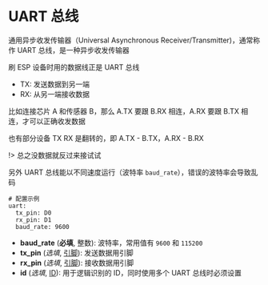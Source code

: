 # UART 总线

通用异步收发传输器（Universal Asynchronous Receiver/Transmitter)，通常称作 UART 总线，是一种异步收发传输器

刷 ESP 设备时用的数据线正是 UART 总线


 - TX: 发送数据到另一端
 - RX: 从另一端接收数据

比如连接芯片 A 和传感器 B，那么 A.TX 要跟 B.RX 相连，A.RX 要跟 B.TX 相连，才可以正确收发数据

也有部分设备 TX RX 是翻转的，即 A.TX - B.TX，A.RX - B.RX

!> 总之没数据就反过来接试试

另外 UART 总线能以不同速度运行（波特率 `baud_rate`），错误的波特率会导致乱码


```
# 配置示例
uart:
  tx_pin: D0
  rx_pin: D1
  baud_rate: 9600
```



- **baud_rate** (**必填**, 整数): 波特率，常用值有 `9600` 和 `115200`
- **tx_pin** (*选填*, [引脚](esphome/guides/configuration-types#引脚)): 发送数据用引脚
- **rx_pin** (*选填*, [引脚](esphome/guides/configuration-types#引脚)): 接收数据用引脚
- **id** (*选填*, [ID](esphome/guides/configuration-types#id)): 用于逻辑识别的 ID，同时使用多个 UART 总线时必须设置